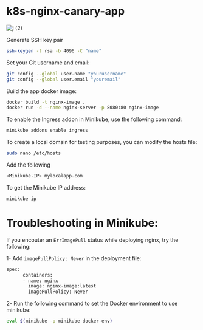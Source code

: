 # k8s-nginx-canary-app
![j (2)](https://github.com/SabrinaMacaluso/k8s-nginx-canary-app/assets/104983001/01d5ff1d-9be5-436d-a4dd-0d00099b30be)



Generate SSH key pair

```bash
ssh-keygen -t rsa -b 4096 -C "name"
```

Set your Git username and email:

```bash
git config --global user.name "yourusername"
git config --global user.email "youremail"
```

Build the app docker image:

```bash
docker build -t nginx-image .
docker run -d --name nginx-server -p 8080:80 nginx-image
```

To enable the Ingress addon in Minikube, use the following command:

```bash
minikube addons enable ingress
```

To create a local domain for testing purposes, you can modify the hosts file:

```bash
sudo nano /etc/hosts
```
Add the following

```bash
<Minikube-IP> mylocalapp.com
```
To get the Minikube IP address:

```bash
minikube ip
```



# Troubleshooting in Minikube:

If you encouter an `ErrImagePull` status while deploying nginx, try the following:

1- Add `imagePullPolicy: Never` in the deployment file:

```python
spec:
      containers:
      - name: nginx
        image: nginx-image:latest
        imagePullPolicy: Never
```
2- Run the following command to set the Docker environment to use minikube:

```bash
eval $(minikube -p minikube docker-env)
```


